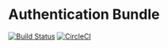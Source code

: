 # Authentication Bundle

[![Build Status](https://travis-ci.org/rybakdigital/authentication-bundle.svg?branch=master)](https://travis-ci.org/rybakdigital/authentication-bundle)
[![CircleCI](https://circleci.com/gh/rybakdigital/authentication-bundle.svg?style=svg)](https://circleci.com/gh/rybakdigital/authentication-bundle)
